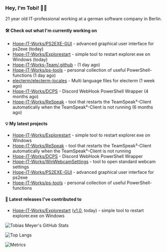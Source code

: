 ### Hey, I'm Tobi! 👋🏻
21 year old IT-professional working at a german software company in Berlin.

#### 🛠 Check out what I'm currently working on

- [Hope-IT-Works/PS2EXE-GUI](https://github.com/Hope-IT-Works/PS2EXE-GUI) - advanced graphical user interface for ps2exe (today)
- [Hope-IT-Works/Explorestart](https://github.com/Hope-IT-Works/Explorestart) - simple tool to restart explorer.exe on Windows (today)
- [Hope-IT-Works-Team/.github](https://github.com/Hope-IT-Works-Team/.github) -  (1 day ago)
- [Hope-IT-Works/ps-tools](https://github.com/Hope-IT-Works/ps-tools) - personal collection of useful PowerShell-functions (1 day ago)
- [electerm/electerm-locales](https://github.com/electerm/electerm-locales) - Multi language files for electerm (1 week ago)
- [Hope-IT-Works/DCPS](https://github.com/Hope-IT-Works/DCPS) - Discord WebHook PowerShell Wrapper (4 months ago)
- [Hope-IT-Works/ReSpeak](https://github.com/Hope-IT-Works/ReSpeak) - tool that restarts the TeamSpeak³-Client automatically when the TeamSpeak³-Client is not running (6 months ago)

#### 💡 My latest projects

- [Hope-IT-Works/Explorestart](https://github.com/Hope-IT-Works/Explorestart) - simple tool to restart explorer.exe on Windows
- [Hope-IT-Works/ReSpeak](https://github.com/Hope-IT-Works/ReSpeak) - tool that restarts the TeamSpeak³-Client automatically when the TeamSpeak³-Client is not running
- [Hope-IT-Works/DCPS](https://github.com/Hope-IT-Works/DCPS) - Discord WebHook PowerShell Wrapper
- [Hope-IT-Works/WinWebcamSettings](https://github.com/Hope-IT-Works/WinWebcamSettings) - tool to open standard webcam settings
- [Hope-IT-Works/PS2EXE-GUI](https://github.com/Hope-IT-Works/PS2EXE-GUI) - advanced graphical user interface for ps2exe
- [Hope-IT-Works/ps-tools](https://github.com/Hope-IT-Works/ps-tools) - personal collection of useful PowerShell-functions

#### 🎉 Latest releases I've contributed to

- [Hope-IT-Works/Explorestart](https://github.com/Hope-IT-Works/Explorestart) ([v1.0](https://github.com/Hope-IT-Works/Explorestart/releases/tag/v1.0), today) - simple tool to restart explorer.exe on Windows

![Tobias Meyer's GitHub Stats](https://github-readme-stats.vercel.app/api?username=Hope-IT-Works&show_icons=true&theme=dark&include_all_commits=true&bg_color=1e1e1e&icon_color=00ff00&text_color=c3c3c3)

![Top Langs](https://github-readme-stats.vercel.app/api/top-langs/?username=Hope-IT-Works&show_icons=true&theme=dark&include_all_commits=true&bg_color=1e1e1e&icon_color=00ff00&text_color=c3c3c3)

![Metrics](https://metrics.lecoq.io/Hope-IT-Works?template=classic&config.timezone=Europe%2FBerlin)
